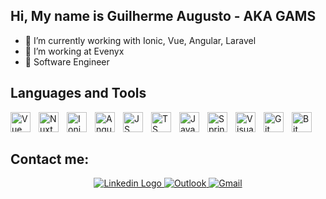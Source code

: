 ## Hi, My name is Guilherme Augusto - AKA GAMS</h1>
- 🌱 I’m currently working with Ionic, Vue, Angular, Laravel
- 👯 I’m working at Evenyx
- 🥅 Software Engineer

## Languages and Tools
<img align="left" alt="Vue" style="padding-right:10px;" width="32px" src="https://user-images.githubusercontent.com/25181517/117448124-a2da9800-af3e-11eb-85d2-bd1b69b65603.png"/>
<img align="left" alt="Nuxt" style="padding-right:10px;" width="32px" src="https://github.com/marwin1991/profile-technology-icons/assets/136815194/ebd92b15-970a-45b8-8c4c-0ecf69b17cdc"/>
<img align="left" alt="Ionic" style="padding-right:10px;" width="32px" src="https://cdn.jsdelivr.net/gh/devicons/devicon/icons/ionic/ionic-original.svg"/>
<img align="left" alt="Angular" style="padding-right:10px;" width="32px" src="https://cdn.jsdelivr.net/gh/devicons/devicon/icons/angularjs/angularjs-original.svg"/>
<img align="left" alt="JS" style="padding-right:10px;" width="32px" src="https://cdn.jsdelivr.net/gh/devicons/devicon/icons/javascript/javascript-original.svg"/>
<img align="left" alt="TS" style="padding-right:10px;" width="32px" src="https://cdn.jsdelivr.net/gh/devicons/devicon/icons/typescript/typescript-original.svg"/>
<img align="left" alt="Java" style="padding-right:10px;" width="32px" src="https://cdn.jsdelivr.net/gh/devicons/devicon/icons/java/java-original.svg"/>
<img align="left" alt="Spring" style="padding-right:10px;" width="32px" src="https://cdn.jsdelivr.net/gh/devicons/devicon/icons/spring/spring-original.svg"/>
<img align="left" alt="Visual Studio Code" style="padding-right:10px;" width="32px" src="https://cdn.jsdelivr.net/gh/devicons/devicon/icons/vscode/vscode-original.svg"/>
<img align="left" alt="Git" style="padding-right:10px;" width="32px" src="https://cdn.jsdelivr.net/gh/devicons/devicon/icons/git/git-original.svg"/>
<img align="left" alt="Bit" style="padding-right:10px;" width="32px" src="https://cdn.jsdelivr.net/gh/devicons/devicon/icons/bitbucket/bitbucket-original.svg"/>
          
<br />
<br />

## Contact me:

<p align="center">
  <a href="https://www.linkedin.com/in/guilhermeacc/" target="_blank">
    <img src="https://img.shields.io/badge/linkedin-%230077B5.svg?style=for-the-badge&logo=linkedin&logoColor=white" alt="Linkedin Logo"/>
  </a>
  
  <a href="mailto:guilhermecc2@hotmail.com" target="_blank">
    <img src="https://img.shields.io/badge/Microsoft_Outlook-0078D4?style=for-the-badge&logo=microsoft-outlook&logoColor=white" alt="Outlook"/>
  </a>
  <a href="mailto:guiilhermeguiiga@gmail.com" target="_blank">
    <img src="https://img.shields.io/badge/Gmail-D14836?style=for-the-badge&logo=gmail&logoColor=white" alt="Gmail"/>
  </a>
</p>

